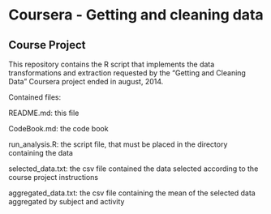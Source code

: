 # Coursera - Getting and cleaning data

## Course Project

This repository contains the R script that implements the data
transformations and extraction requested by the “Getting and Cleaning
Data” Coursera project ended in august, 2014.

Contained files:

README.md: this file

CodeBook.md: the code book

run\_analysis.R: the script file, that must be placed in the directory
containing the data

selected\_data.txt: the csv file contained the data selected according
to the course project instructions

aggregated\_data.txt: the csv file containing the mean of the selected
data aggregated by subject and activity


